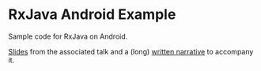 RxJava Android Example
======================

Sample code for RxJava on Android.

[Slides](https://speakerdeck.com/jpetitto/rxjava-for-android-developers-austin-droids-meetup) from the associated talk and a (long) [written narrative](http://johnpetitto.com/rxjava-android-devs/) to accompany it.
